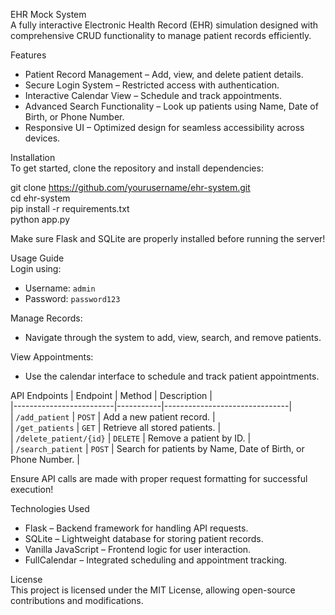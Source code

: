 EHR Mock System  
A fully interactive Electronic Health Record (EHR) simulation designed with comprehensive CRUD functionality to manage patient records efficiently.  

Features 
- Patient Record Management – Add, view, and delete patient details.  
- Secure Login System – Restricted access with authentication.  
- Interactive Calendar View – Schedule and track appointments.  
- Advanced Search Functionality – Look up patients using Name, Date of Birth, or Phone Number.  
- Responsive UI – Optimized design for seamless accessibility across devices.  

Installation  
To get started, clone the repository and install dependencies:  

git clone https://github.com/yourusername/ehr-system.git  
cd ehr-system  
pip install -r requirements.txt  
python app.py  

Make sure Flask and SQLite are properly installed before running the server! 

Usage Guide  
Login using:  
   - Username: `admin`  
   - Password: `password123`  

Manage Records:  
   - Navigate through the system to add, view, search, and remove patients.  

View Appointments:  
   - Use the calendar interface to schedule and track patient appointments.  

API Endpoints 
|   Endpoint              |   Method  |   Description                 |  
|-------------------------|-----------|-------------------------------|  
| `/add_patient`          | `POST`    | Add a new patient record.     |  
| `/get_patients`         | `GET`     | Retrieve all stored patients. |  
| `/delete_patient/{id}`  | `DELETE`  | Remove a patient by ID.       |  
| `/search_patient`       | `POST`    | Search for patients by Name, Date of Birth, or Phone Number. |  

Ensure API calls are made with proper request formatting for successful execution!  

Technologies Used  
- Flask – Backend framework for handling API requests.  
- SQLite – Lightweight database for storing patient records.  
- Vanilla JavaScript – Frontend logic for user interaction.  
- FullCalendar – Integrated scheduling and appointment tracking.  

License  
This project is licensed under the MIT License, allowing open-source contributions and modifications.  
